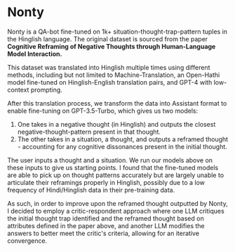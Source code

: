 # Nonty
Nonty is a QA-bot fine-tuned on 1k+ situation-thought-trap-pattern tuples in the Hinglish language.
The original dataset is sourced from the paper **Cognitive Reframing of Negative Thoughts through Human-Language Model Interaction.**

This dataset was translated into Hinglish multiple times using different methods, including but not limited to Machine-Translation, an Open-Hathi model
fine-tuned on Hinglish-English translation pairs, and GPT-4 with low-context prompting.

After this translation process, we transform the data into Assistant format to enable fine-tuning on GPT-3.5-Turbo, which gives us two models:

1. One takes in a negative thought (in Hinglish) and outputs the closest negative-thought-pattern present in that thought.
2. The other takes in a situation, a thought, and outputs a reframed thought - accounting for any cognitive dissonances present in the initial thought.


The user inputs a thought and a situation. We run our models above on these inputs to give us starting points.
I found that the fine-tuned models are able to pick up on thought patterns accurately but are largely unable
to articulate their reframings properly in Hinglish, possibly due to a low frequency of Hindi/Hinglish data 
in their pre-training data.

As such, in order to improve upon the reframed thought outputted by Nonty, I decided to 
employ a critic-respondent approach where one LLM critiques the initial thought trap identified 
and the reframed thought based on attributes defined in the paper above, and another LLM modifies 
the answers to better meet the critic's criteria, allowing for an iterative convergence.






